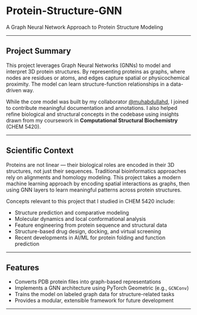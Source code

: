 # Protein-Structure‑GNN  
A Graph Neural Network Approach to Protein Structure Modeling

---

## Project Summary

This project leverages Graph Neural Networks (GNNs) to model and interpret 3D protein structures. By representing proteins as graphs, where nodes are residues or atoms, and edges capture spatial or physicochemical proximity. The model can learn structure-function relationships in a data-driven way.

While the core model was built by my collaborator [@muhabdullahd](https://github.com/muhabdullahd), I joined to contribute meaningful documentation and annotations. I also helped refine biological and structural concepts in the codebase using insights drawn from my coursework in **Computational Structural Biochemistry** (CHEM 5420).

---

## Scientific Context

Proteins are not linear — their biological roles are encoded in their 3D structures, not just their sequences. Traditional bioinformatics approaches rely on alignments and homology modeling. This project takes a modern machine learning approach by encoding spatial interactions as graphs, then using GNN layers to learn meaningful patterns across protein structures.

Concepts relevant to this project that I studied in CHEM 5420 include:
- Structure prediction and comparative modeling
- Molecular dynamics and local conformational analysis
- Feature engineering from protein sequence and structural data
- Structure-based drug design, docking, and virtual screening
- Recent developments in AI/ML for protein folding and function prediction

---

## Features

- Converts PDB protein files into graph-based representations
- Implements a GNN architecture using PyTorch Geometric (e.g., `GCNConv`)
- Trains the model on labeled graph data for structure-related tasks
- Provides a modular, extensible framework for future development

---
